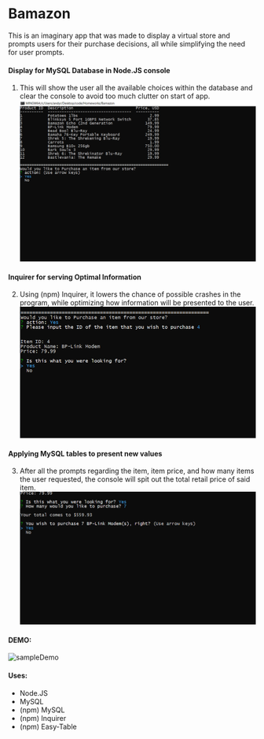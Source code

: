 # Bamazon

This is an imaginary app that was made to display a virtual store and prompts users for their purchase decisions, all while simplifying the need for user prompts.

#### Display for MySQL Database in Node.JS console

1.  This will show the user all the available choices within the database and clear the console to avoid too much clutter on start of app.
![sampleStart](/assets/images/startpage.PNG)

#### Inquirer for serving Optimal Information

2.  Using (npm) Inquirer, it lowers the chance of possible crashes in the program, while optimizing how information will be presented to the user.
![samplePrompt](/assets/images/prompt.PNG)

#### Applying MySQL tables to present new values

3.  After all the prompts regarding the item, item price, and how many items the user requested, the console will spit out the total retail price of said item.
![samplePrice](/assets/images/price.PNG)

#### DEMO:

![sampleDemo](/assets/images/demo.gif)

#### Uses:
* Node.JS
* MySQL
* (npm) MySQL
* (npm) Inquirer
* (npm) Easy-Table